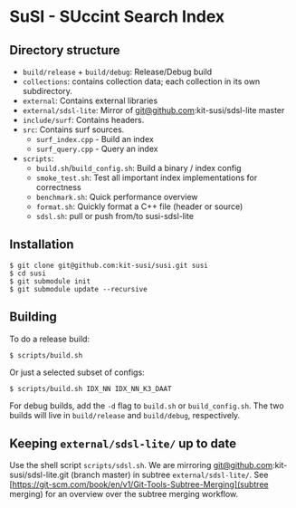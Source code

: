 # SuSI - SUccint Search Index

## Directory structure

* `build/release` + `build/debug`: Release/Debug build
* `collections`: contains collection data; each collection in its own subdirectory.
* `external`: Contains external libraries
* `external/sdsl-lite`: Mirror of git@github.com:kit-susi/sdsl-lite master
* `include/surf`: Contains headers.
* `src`: Contains surf sources.
  - `surf_index.cpp` - Build an index
  - `surf_query.cpp` - Query an index
* `scripts`:
  - `build.sh`/`build_config.sh`: Build a binary / index config
  - `smoke_test.sh`: Test all important index implementations for correctness
  - `benchmark.sh`: Quick performance overview
  - `format.sh`: Quickly format a C++ file (header or source)
  - `sdsl.sh`: pull or push from/to susi-sdsl-lite

## Installation

    $ git clone git@github.com:kit-susi/susi.git susi
    $ cd susi
    $ git submodule init
    $ git submodule update --recursive

## Building

To do a release build:

    $ scripts/build.sh

Or just a selected subset of configs:

    $ scripts/build.sh IDX_NN IDX_NN_K3_DAAT

For debug builds, add the `-d` flag to `build.sh` or `build_config.sh`. The two
builds will live in `build/release` and `build/debug`, respectively.

## Keeping `external/sdsl-lite/` up to date

Use the shell script `scripts/sdsl.sh`. We are mirroring
git@github.com:kit-susi/sdsl-lite.git (branch master) in
subtree `external/sdsl-lite/`. See
[https://git-scm.com/book/en/v1/Git-Tools-Subtree-Merging](subtree merging)
for an overview over the subtree merging workflow.

